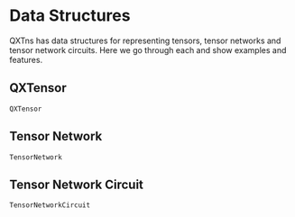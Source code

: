 # Data Structures

QXTns has data structures for representing tensors, tensor networks and tensor network circuits. Here we
go through each and show examples and features.

## QXTensor

```@docs
QXTensor
```

## Tensor Network

```@docs
TensorNetwork
```

## Tensor Network Circuit

```@docs
TensorNetworkCircuit
```